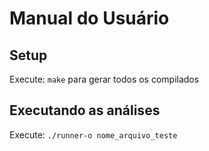 # Manual do Usuário

## Setup

Execute: `make` para gerar todos os compilados

## Executando as análises

Execute: `./runner-o nome_arquivo_teste`